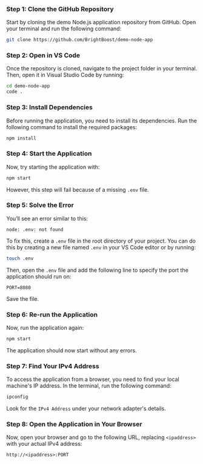 ### Step 1: Clone the GitHub Repository
Start by cloning the demo Node.js application repository from GitHub. Open your terminal and run the following command:
```bash
git clone https://github.com/BrightBoost/demo-node-app
```

### Step 2: Open in VS Code
Once the repository is cloned, navigate to the project folder in your terminal. Then, open it in Visual Studio Code by running:
```bash
cd demo-node-app
code .
```

### Step 3: Install Dependencies
Before running the application, you need to install its dependencies. Run the following command to install the required packages:
```bash
npm install
```

### Step 4: Start the Application
Now, try starting the application with:
```bash
npm start
```
However, this step will fail because of a missing `.env` file.

### Step 5: Solve the Error
You’ll see an error similar to this:
```
node: .env: not found
```
To fix this, create a `.env` file in the root directory of your project. You can do this by creating a new file named `.env` in your VS Code editor or by running:
```bash
touch .env
```
Then, open the `.env` file and add the following line to specify the port the application should run on:
```
PORT=8080
```
Save the file.

### Step 6: Re-run the Application
Now, run the application again:
```bash
npm start
```
The application should now start without any errors.

### Step 7: Find Your IPv4 Address
To access the application from a browser, you need to find your local machine's IP address. In the terminal, run the following command:
```bash
ipconfig
```
Look for the `IPv4 Address` under your network adapter's details. 

### Step 8: Open the Application in Your Browser
Now, open your browser and go to the following URL, replacing `<ipaddress>` with your actual IPv4 address:
```
http://<ipaddress>:PORT
```
